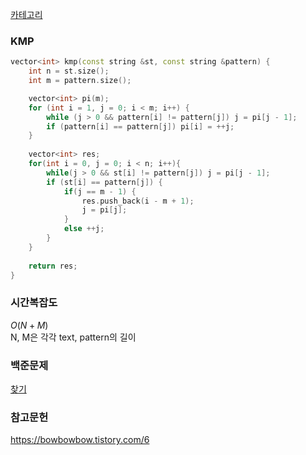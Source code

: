 [카테고리](/README.md)
### KMP
```cpp
vector<int> kmp(const string &st, const string &pattern) {
    int n = st.size();
    int m = pattern.size();

    vector<int> pi(m);
    for (int i = 1, j = 0; i < m; i++) {
        while (j > 0 && pattern[i] != pattern[j]) j = pi[j - 1];
        if (pattern[i] == pattern[j]) pi[i] = ++j;
    }
    
    vector<int> res;
    for(int i = 0, j = 0; i < n; i++){
        while(j > 0 && st[i] != pattern[j]) j = pi[j - 1];
        if (st[i] == pattern[j]) {
            if(j == m - 1) {
                res.push_back(i - m + 1);
                j = pi[j];
            }
            else ++j;
        }
    }
    
    return res;
}
```
### 시간복잡도 
$O(N+M)$   
N, M은 각각 text, pattern의 길이

### 백준문제
[찾기](https://www.acmicpc.net/problem/1786)

### 참고문헌
https://bowbowbow.tistory.com/6